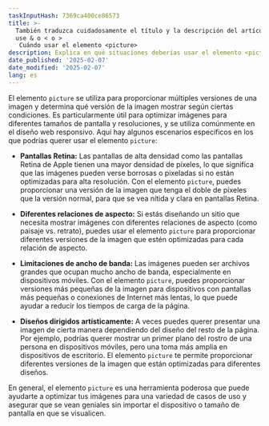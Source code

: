 ```yaml
---
taskInputHash: 7369ca400ce86573
title: >-
  También traduzca cuidadosamente el título y la descripción del artículo; no
  use & o < o >
   Cuándo usar el elemento <picture>
description: Explica en qué situaciones deberías usar el elemento <picture>
date_published: '2025-02-07'
date_modified: '2025-02-07'
lang: es
---
```

El elemento `picture` se utiliza para proporcionar múltiples versiones de una imagen y determina qué versión de la imagen mostrar según ciertas condiciones. Es particularmente útil para optimizar imágenes para diferentes tamaños de pantalla y resoluciones, y se utiliza comúnmente en el diseño web responsivo. Aquí hay algunos escenarios específicos en los que podrías querer usar el elemento `picture`:

* **Pantallas Retina:** Las pantallas de alta densidad como las pantallas Retina de Apple tienen una mayor densidad de píxeles, lo que significa que las imágenes pueden verse borrosas o pixeladas si no están optimizadas para alta resolución. Con el elemento `picture`, puedes proporcionar una versión de la imagen que tenga el doble de píxeles que la versión normal, para que se vea nítida y clara en pantallas Retina.

* **Diferentes relaciones de aspecto:** Si estás diseñando un sitio que necesita mostrar imágenes con diferentes relaciones de aspecto (como paisaje vs. retrato), puedes usar el elemento `picture` para proporcionar diferentes versiones de la imagen que estén optimizadas para cada relación de aspecto.

* **Limitaciones de ancho de banda:** Las imágenes pueden ser archivos grandes que ocupan mucho ancho de banda, especialmente en dispositivos móviles. Con el elemento `picture`, puedes proporcionar versiones más pequeñas de la imagen para dispositivos con pantallas más pequeñas o conexiones de Internet más lentas, lo que puede ayudar a reducir los tiempos de carga de la página.

* **Diseños dirigidos artísticamente:** A veces puedes querer presentar una imagen de cierta manera dependiendo del diseño del resto de la página. Por ejemplo, podrías querer mostrar un primer plano del rostro de una persona en dispositivos móviles, pero una toma más amplia en dispositivos de escritorio. El elemento `picture` te permite proporcionar diferentes versiones de la imagen que están optimizadas para diferentes diseños.

En general, el elemento `picture` es una herramienta poderosa que puede ayudarte a optimizar tus imágenes para una variedad de casos de uso y asegurar que se vean geniales sin importar el dispositivo o tamaño de pantalla en que se visualicen.
